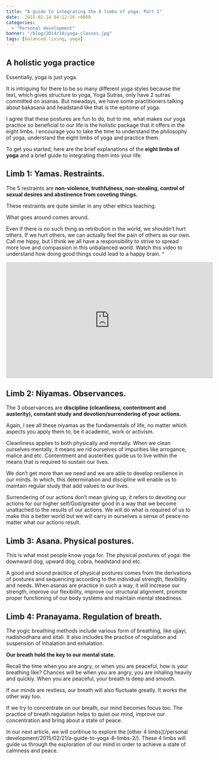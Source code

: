 ```yaml
---
title: "A guide to integrating the 8 limbs of yoga: Part 1"
date:  2015-02-14 04:12:16 +0800
categories:
  - "Personal development"
banner: "/blog/2014/10/yoga-classes.jpg"
tags: [balanced living, yoga]
---
```

## A holistic yoga practice
Essentially, yoga is just yoga.

It is intriguing for there to be so many different yoga styles because the text, which gives structure to yoga, Yoga Sutras, only have 2 sutras committed on asanas. But nowadays, we have some practitioners talking about bakasana and headstand like that is the epitome of yoga.

I agree that these postures are fun to do, but to me, what makes our yoga practice so beneficial to our life is the holistic package that it offers in the eight limbs. I encourage you to take the time to understand the philosophy of yoga, understand the eight limbs of yoga and practice them.

To get you started, here are the brief explanations of the **eight limbs of yoga** and a brief guide to integrating them into your life.

## Limb 1: Yamas. Restraints.
The 5 restraints are **non-violence, truthfulness, non-stealing, control of sexual desires and abstinence from coveting things.**

These restraints are quite similar in any other ethics teaching.

What goes around comes around.

Even if there is no such thing as retribution in the world, we shouldn’t hurt others. If we hurt others, we can actually feel the pain of others as our own. Call me hippy, but I think we all have a responsibility to strive to spread more love and compassion in this unbalanced world. Watch this video to understand how doing good things could lead to a happy brain.
^
<div class="centered"><iframe src="https://www.youtube.com/embed/GZZ0zpUQhBQ" width="560" height="315" frameborder="0" allowfullscreen="allowfullscreen"></iframe></div>

## Limb 2: Niyamas. Observances.
The 3 observances are **discipline (cleanliness, contentment and austerity), constant study and devotion/surrendering of your actions.**

Again, I see all these niyamas as the fundamentals of life, no matter which aspects you apply them to, be it academic, work or activism.

Cleanliness applies to both physically and mentally. When we clean ourselves mentally, it means we rid ourselves of impurities like arrogance, malice and etc. Contentment and austerities guide us to live within the means that is required to sustain our lives.

We don’t get more than we need and we are able to develop resilience in our minds. In which, this determination and discipline will enable us to maintain regular study that add values to our lives.

Surrendering of our actions don’t mean giving up, it refers to devoting our actions for our higher self/God/greater good in a way that we become unattached to the results of our actions. We will do what is required of us to make this a better world but we will carry in ourselves a sense of peace no matter what our actions result.

## Limb 3: Asana. Physical postures.
This is what most people know yoga for. The physical postures of yoga: the downward dog, upward dog, cobra, headstand and etc.

A good and sound practice of physical postures comes from the derivations of postures and sequencing according to the individual strength, flexibility and needs. When asanas are practice in such a way, it will increase our strength, improve our flexibility, improve our structural alignment, promote proper functioning of our body systems and maintain mental steadiness.

## Limb 4: Pranayama. Regulation of breath.
The yogic breathing methods include various form of breathing, like ujjayi, nadishodhana and sitali. It also includes the practice of regulation and suspension of inhalation and exhalation.

**Our breath hold the key to our mental state.**

Recall the time when you are angry, or when you are peaceful, how is your breathing like? Chances will be when you are angry, you are inhaling heavily and quickly. When you are peaceful, your breath is deep and smooth.

If our minds are restless, our breath will also fluctuate greatly. It works the other way too.

If we try to concentrate on our breath, our mind becomes focus too. The practice of breath regulation helps to quiet our mind, improve our concentration and bring about a state of peace.

In our next article, we will continue to explore the [other 4 limbs](/personal development/2015/02/21/a-guide-to-yoga-8-limbs-2/). These 4 limbs will guide us through the exploration of our mind in order to achieve a state of calmness and peace.
